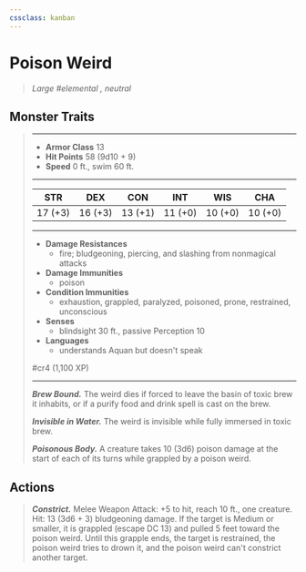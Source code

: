 ```yaml
---
cssclass: kanban
---
```


# Poison Weird
>*Large #elemental , neutral*
## Monster Traits
>___
>- **Armor Class** 13
>- **Hit Points** 58 (9d10 + 9)
>- **Speed** 0 ft., swim 60 ft.
>___
>|STR|DEX|CON|INT|WIS|CHA|
>|:---:|:---:|:---:|:---:|:---:|:---:|
>|17 (+3)|16 (+3)|13 (+1)|11 (+0)|10 (+0)|10 (+0)|
>___
>- **Damage Resistances**
>	 - fire; bludgeoning, piercing, and slashing from nonmagical attacks
>- **Damage Immunities**
>	 - poison
>- **Condition Immunities**
>	 - exhaustion, grappled, paralyzed, poisoned, prone, restrained, unconscious
>- **Senses**
>	 - blindsight 30 ft., passive Perception 10
>- **Languages**
>	 - understands Aquan but doesn't speak
>
> #cr4 (1,100 XP)
>___
>***Brew Bound.*** The weird dies if forced to leave the basin of toxic brew it inhabits, or if a purify food and drink spell is cast on the brew.  
>
>***Invisible in Water.*** The weird is invisible while fully immersed in toxic brew.  
>
>***Poisonous Body.*** A creature takes 10 (3d6) poison damage at the start of each of its turns while grappled by a poison weird.  
>
## Actions
>***Constrict.*** Melee Weapon Attack: +5 to hit, reach 10 ft., one creature. Hit: 13 (3d6 + 3) bludgeoning damage. If the target is Medium or smaller, it is grappled (escape DC 13) and pulled 5 feet toward the poison weird. Until this grapple ends, the target is restrained, the poison weird tries to drown it, and the poison weird can't constrict another target.